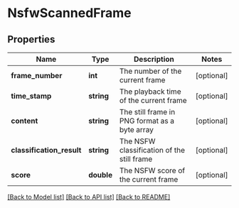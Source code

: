 # NsfwScannedFrame

## Properties
Name | Type | Description | Notes
------------ | ------------- | ------------- | -------------
**frame_number** | **int** | The number of the current frame | [optional] 
**time_stamp** | **string** | The playback time of the current frame | [optional] 
**content** | **string** | The still frame in PNG format as a byte array | [optional] 
**classification_result** | **string** | The NSFW classification of the still frame | [optional] 
**score** | **double** | The NSFW score of the current frame | [optional] 

[[Back to Model list]](../README.md#documentation-for-models) [[Back to API list]](../README.md#documentation-for-api-endpoints) [[Back to README]](../README.md)


